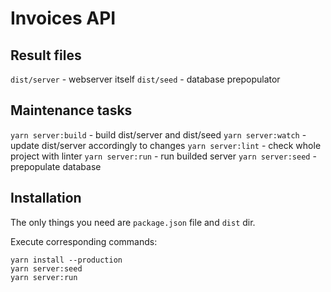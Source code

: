 # Invoices API

## Result files

`dist/server` - webserver itself
`dist/seed` - database prepopulator

## Maintenance tasks

`yarn server:build` - build dist/server and dist/seed
`yarn server:watch` - update dist/server accordingly to changes
`yarn server:lint` - check whole project with linter
`yarn server:run` - run builded server
`yarn server:seed` - prepopulate database

## Installation

The only things you need are `package.json` file and `dist` dir.

Execute corresponding commands:

```shell
yarn install --production
yarn server:seed
yarn server:run
```
